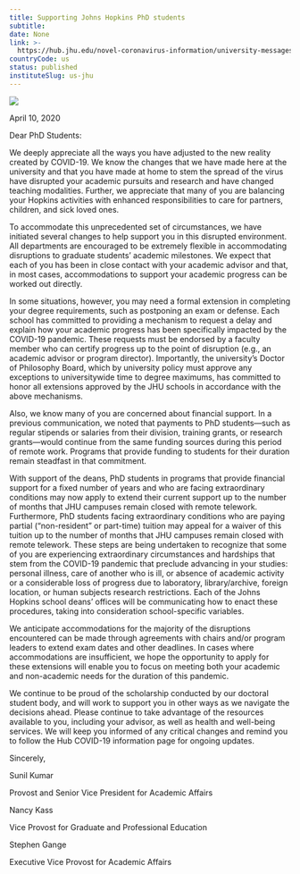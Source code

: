 ```yaml
---
title: Supporting Johns Hopkins PhD students
subtitle: 
date: None
link: >-
  https://hub.jhu.edu/novel-coronavirus-information/university-messages/supporting-johns-hopkins-phd-students/
countryCode: us
status: published
instituteSlug: us-jhu
---
```

![](https://hub.jhu.edu/assets/themes/wphub/assets/images/icons/apple-touch-icon-57x57-5c7e857e30.png)

April 10, 2020

Dear PhD Students:

We deeply appreciate all the ways you have adjusted to the new reality created by COVID-19. We know the changes that we have made here at the university and that you have made at home to stem the spread of the virus have disrupted your academic pursuits and research and have changed teaching modalities. Further, we appreciate that many of you are balancing your Hopkins activities with enhanced responsibilities to care for partners, children, and sick loved ones.

To accommodate this unprecedented set of circumstances, we have initiated several changes to help support you in this disrupted environment. All departments are encouraged to be extremely flexible in accommodating disruptions to graduate students’ academic milestones. We expect that each of you has been in close contact with your academic advisor and that, in most cases, accommodations to support your academic progress can be worked out directly.

In some situations, however, you may need a formal extension in completing your degree requirements, such as postponing an exam or defense. Each school has committed to providing a mechanism to request a delay and explain how your academic progress has been specifically impacted by the COVID-19 pandemic. These requests must be endorsed by a faculty member who can certify progress up to the point of disruption (e.g., an academic advisor or program director). Importantly, the university’s Doctor of Philosophy Board, which by university policy must approve any exceptions to universitywide time to degree maximums, has committed to honor all extensions approved by the JHU schools in accordance with the above mechanisms.

Also, we know many of you are concerned about financial support. In a previous communication, we noted that payments to PhD students—such as regular stipends or salaries from their division, training grants, or research grants—would continue from the same funding sources during this period of remote work. Programs that provide funding to students for their duration remain steadfast in that commitment.

With support of the deans, PhD students in programs that provide financial support for a fixed number of years and who are facing extraordinary conditions may now apply to extend their current support up to the number of months that JHU campuses remain closed with remote telework. Furthermore, PhD students facing extraordinary conditions who are paying partial (“non-resident” or part-time) tuition may appeal for a waiver of this tuition up to the number of months that JHU campuses remain closed with remote telework. These steps are being undertaken to recognize that some of you are experiencing extraordinary circumstances and hardships that stem from the COVID-19 pandemic that preclude advancing in your studies: personal illness, care of another who is ill, or absence of academic activity or a considerable loss of progress due to laboratory, library/archive, foreign location, or human subjects research restrictions. Each of the Johns Hopkins school deans’ offices will be communicating how to enact these procedures, taking into consideration school-specific variables.

We anticipate accommodations for the majority of the disruptions encountered can be made through agreements with chairs and/or program leaders to extend exam dates and other deadlines. In cases where accommodations are insufficient, we hope the opportunity to apply for these extensions will enable you to focus on meeting both your academic and non-academic needs for the duration of this pandemic.

We continue to be proud of the scholarship conducted by our doctoral student body, and will work to support you in other ways as we navigate the decisions ahead. Please continue to take advantage of the resources available to you, including your advisor, as well as health and well-being services. We will keep you informed of any critical changes and remind you to follow the Hub COVID-19 information page for ongoing updates.

Sincerely,

Sunil Kumar

Provost and Senior Vice President for Academic Affairs

Nancy Kass

Vice Provost for Graduate and Professional Education

Stephen Gange

Executive Vice Provost for Academic Affairs